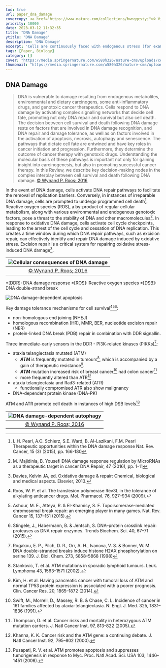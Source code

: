 ```yaml
---
toc: true
url: paper_dna_damage
covercopy: <a href="https://www.nature.com/collections/hwnqqcstyj">© Vicky Summersby</a>
priority: 10000
date: 2023-03-12 11:32:35
title: "DNA Damage"
ytitle: 'DNA Damage'
description: 'DNA Damage'
excerpt: 'Cells are continuously faced with endogenous stress (for example, during replication) and exogenous stress (for example, during exposure to ultraviolet radiation) that can ultimately lead to DNA damage. To preserve genomic integrity, cells have an arsenal of repair proteins that engage the appropriate repair pathway or, if damage is irreparable, induce cell cycle arrest and/or apoptosis. This article series explores the pathways that detect and repair different types of DNA damage, highlighting new regulation mechanisms of the DNA damage response and the implications of disrupted DNA repair for disease. (© Nat Rev Mol Cell Biol; 13 February 2023)'
tags: [Paper, Biology]
category: []
cover: "https://media.springernature.com/w580h326/nature-cms/uploads/collections/DNA-damage-hero-new-8d4941a65946b70c04ab8d8703b5ed87.png"
thumbnail: "https://media.springernature.com/w580h326/nature-cms/uploads/collections/DNA-damage-hero-new-8d4941a65946b70c04ab8d8703b5ed87.png"
---
```


## DNA Damage

> DNA is vulnerable to damage resulting from endogenous metabolites, environmental and dietary carcinogens, some anti-inflammatory drugs, and genotoxic cancer therapeutics. Cells respond to DNA damage by activating complex signalling networks that decide cell fate, promoting not only DNA repair and survival but also cell death. The decision between cell survival and death following DNA damage rests on factors that are involved in DNA damage recognition, and DNA repair and damage tolerance, as well as on factors involved in the activation of apoptosis, necrosis, autophagy and senescence. The pathways that dictate cell fate are entwined and have key roles in cancer initiation and progression. Furthermore, they determine the outcome of cancer therapy with genotoxic drugs. Understanding the molecular basis of these pathways is important not only for gaining insight into carcinogenesis, but also in promoting successful cancer therapy. In this Review, we describe key decision-making nodes in the complex interplay between cell survival and death following DNA damage.
> [© Wynand P. Roos; 2016](https://www.nature.com/articles/nrc.2015.2)


In the event of DNA damage, cells activate DNA repair pathways to facilitate the removal of replication barriers. Conversely, in instances of irreparable DNA damage, cells are prompted to undergo programmed cell death[^Pearl_15_nature].
Reactive oxygen species (ROS), a by-product of regular cellular metabolism, along with various environmental and endogenous genotoxic factors, pose a threat to the stability of DNA and other macromolecules[^Majidinia_16_DNA_repair].
In response to oxidative DNA damage, cells activate cell cycle checkpoints, leading to the arrest of the cell cycle and cessation of DNA replication. This creates a time window during which DNA repair pathways, such as excision repair, can effectively identify and repair DNA damage induced by oxidative stress. Excision repair is a critical system for repairing oxidative stress-induced DNA damage[^Davies_13_Elsevier]. 




[^Pearl_15_nature]: L.H. Pearl, A.C. Schierz, S.E. Ward, B. Al-Lazikani, F.M. Pearl
Therapeutic opportunities within the DNA damage response
Nat. Rev. Cancer, 15 (3) (2015), pp. 166-180
[^Majidinia_16_DNA_repair]: M. Majidinia, B. Yousefi DNA damage response regulation by MicroRNAs as a therapeutic target in cancer
DNA Repair, 47 (2016), pp. 1-11
[^Davies_13_Elsevier]: Davies, Kelvin JA, ed. Oxidative damage & repair: Chemical, biological and medical aspects. Elsevier, 2013.


|![Cellular consequences of DNA damage](https://media.springernature.com/full/springer-static/image/art%3A10.1038%2Fnrc.2015.2/MediaObjects/41568_2016_Article_BFnrc20152_Fig1_HTML.jpg)|
|:-:|
|[© Wynand P. Roos; 2016](https://www.nature.com/articles/nrc.2015.2)|

*[DDR]: DNA damage response
*[ROS]: Reactive oxygen species
*[DSB]: DNA double-strand break

![DNA damage-dependent apoptosis](https://media.springernature.com/lw685/springer-static/image/art%3A10.1038%2Fnrc.2015.2/MediaObjects/41568_2016_Article_BFnrc20152_Fig2_HTML.jpg?as=webp)


Key damage tolerance mechanisms for cell survival[^Roos_09_Mol.Ph][^Ashour_15_Cancer][^Stingele_15_Biochem]:
- non-homologous end joining (NHEJ)
- homologous recombination (HR), MMR, BER, nucleotide excision repair (NER)
- protein-linked DNA break (PDB) repair in combination with DDR signallin.


Three immediate-early sensors in the DDR -  PI3K-related kinases (PIKKs)[^Rogakou_98_BiolChem]:
- ataxia telangiectasia mutated (ATM)
  - ***ATM*** is frequently mutated in tumours[^Stankovic_02_Leuk], which is accompanied by a gain of therapeutic resistance[^Kim_14_Cancer].
  - ***ATM*** mutation increased risk of breast cancer[^Swift_91_Med] nad colon cancer[^_Thompson_05_Natl]
  - more frequently altered than ATR[^Khanna_00_Natl]
- ataxia telangiectasia and Rad3-related (ATR)
  - functionally compromised ATR also show malignancy
- DNA-dependent protein kinase (DNA-PK)


ATM and ATR promote cell death in instances of high DSB levels[^Pusapati_06_Acad]

[^Khanna_00_Natl]: Khanna, K. K. Cancer risk and the ATM gene: a continuing debate. J. Natl Cancer Inst. 92, 795–802 (2000).
[^_Tanaka_2012_Gyn]: Tanaka, A. et al. Germline mutation in ATR in autosomal- dominant oropharyngeal cancer syndrome. Am. J. Hum. Genet. 90, 511–517 (2012).
[^_Thompson_05_Natl]: Thompson, D. et al. Cancer risks and mortality in heterozygous ATM mutation carriers. J. Natl Cancer Inst. 97, 813–822 (2005).
[^Swift_91_Med]: Swift, M., Morrell, D., Massey, R. B. & Chase, C. L. Incidence of cancer in 161 families affected by ataxia-telangiectasia. N. Engl. J. Med. 325, 1831–1836 (1991).
[^Pusapati_06_Acad]: Pusapati, R. V. et al. ATM promotes apoptosis and suppresses tumorigenesis in response to Myc. Proc. Natl Acad. Sci. USA 103, 1446–1451 (2006).

[^Kim_14_Cancer]: Kim, H. et al. Having pancreatic cancer with tumoral loss of ATM and normal TP53 protein expression is associated with a poorer prognosis. Clin. Cancer Res. 20, 1865–1872 (2014).
[^Stankovic_02_Leuk]: Stankovic, T. et al. ATM mutations in sporadic lymphoid tumours. Leuk. Lymphoma 43, 1563–1571 (2002).
[^Roos_09_Mol.Ph]: Roos, W. P. et al. The translesion polymerase Rev3L in the tolerance of alkylating anticancer drugs. Mol. Pharmacol. 76, 927–934 (2009).
[^Ashour_15_Cancer]: Ashour, M. E., Atteya, R. & El-Khamisy, S. F. Topoisomerase-mediated chromosomal break repair: an emerging player in many games. Nat. Rev. Cancer 15, 137–151 (2015).
[^Stingele_15_Biochem]: Stingele, J., Habermann, B. & Jentsch, S. DNA–protein crosslink repair: proteases as DNA repair enzymes. Trends Biochem. Sci. 40, 67–71 (2015).
[^Rogakou_98_BiolChem]: Rogakou, E. P., Pilch, D. R., Orr, A. H., Ivanova, V. S. & Bonner, W. M. DNA double-stranded breaks induce histone H2AX phosphorylation on serine 139. J. Biol. Chem. 273, 5858–5868 (1998)


|![DNA damage-dependent autophagy](https://media.springernature.com/full/springer-static/image/art%3A10.1038%2Fnrc.2015.2/MediaObjects/41568_2016_Article_BFnrc20152_Fig5_HTML.jpg?as=webp)|
|:-:|
|[© Wynand P. Roos; 2016](https://www.nature.com/articles/nrc.2015.2)|










<style>
pre {
  background-color:#38393d;
  color: #5fd381;
}
</style>
